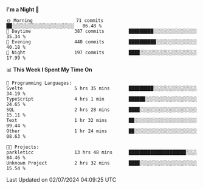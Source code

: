 <!--START_SECTION:waka-->
**I'm a Night 🦉** 

```text
🌞 Morning                71 commits          ██░░░░░░░░░░░░░░░░░░░░░░░   06.48 % 
🌆 Daytime                387 commits         █████████░░░░░░░░░░░░░░░░   35.34 % 
🌃 Evening                440 commits         ██████████░░░░░░░░░░░░░░░   40.18 % 
🌙 Night                  197 commits         ████░░░░░░░░░░░░░░░░░░░░░   17.99 % 
```


📊 **This Week I Spent My Time On** 

```text
💬 Programming Languages: 
Svelte                   5 hrs 35 mins       █████████░░░░░░░░░░░░░░░░   34.19 % 
TypeScript               4 hrs 1 min         ██████░░░░░░░░░░░░░░░░░░░   24.65 % 
SQL                      2 hrs 28 mins       ████░░░░░░░░░░░░░░░░░░░░░   15.11 % 
Text                     1 hr 32 mins        ██░░░░░░░░░░░░░░░░░░░░░░░   09.44 % 
Other                    1 hr 24 mins        ██░░░░░░░░░░░░░░░░░░░░░░░   08.63 % 

🐱‍💻 Projects: 
parkleticc               13 hrs 48 mins      █████████████████████░░░░   84.46 % 
Unknown Project          2 hrs 32 mins       ████░░░░░░░░░░░░░░░░░░░░░   15.54 % 
```


 Last Updated on 02/07/2024 04:09:25 UTC
<!--END_SECTION:waka-->
